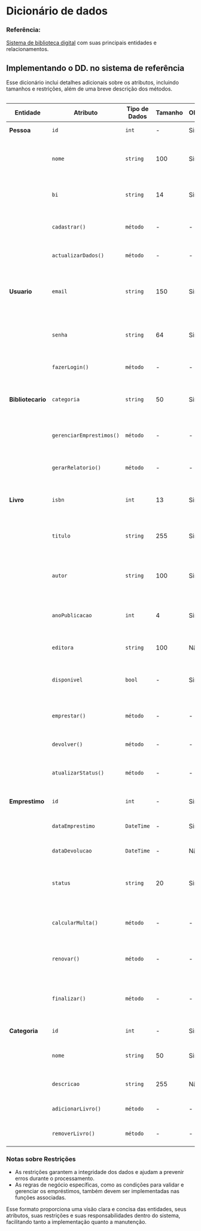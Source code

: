 # Dicionário de dados
### Referência: 
[Sistema de biblioteca digital](https://github.com/rns-yoda/analise-sistemas/blob/main/aulas/anexos/diagramaclasse_biblioteca.md) com suas principais entidades e relacionamentos.

## Implementando o DD. no sistema de referência
Esse dicionário inclui detalhes adicionais sobre os atributos, incluindo tamanhos e restrições, além de uma breve descrição dos métodos.
## 

| **Entidade**      | **Atributo**           | **Tipo de Dados** | **Tamanho** | **Obrigatório** | **Descrição**                                                                                 | **Restrições**                                   |
|-------------------|------------------------|-------------------|-------------|-----------------|-----------------------------------------------------------------------------------------------|-------------------------------------------------|
| **Pessoa**        | `id`                   | `int`             | -           | Sim             | Identificador único para a pessoa.                                                            | Deve ser único.                                 |
|                   | `nome`                 | `string`          | 100         | Sim             | Nome completo da pessoa.                                                                      | Não pode estar vazio, máximo 100 caracteres.    |
|                   | `bi`                   | `string`          | 14          | Sim             | Número de Bilhete de Identidade (BI) da pessoa.                                               | Deve ter 14 caracteres, deve ser único.         |
|                   | `cadastrar()`          | `método`          | -           | -               | Método para cadastrar uma nova pessoa no sistema.                                             | -                                               |
|                   | `actualizarDados()`    | `método`          | -           | -               | Método para atualizar os dados da pessoa.                                                    | -                                               |
| **Usuario**       | `email`                | `string`          | 150         | Sim             | Endereço de email do usuário.                                                                 | Deve ser um endereço de email válido e único.   |
|                   | `senha`                | `string`          | 64          | Sim             | Senha do usuário para autenticação no sistema (hash criptografado).                           | Deve ser armazenada em hash, mínimo 8 caracteres. |
|                   | `fazerLogin()`         | `método`          | -           | -               | Método para o usuário realizar o login.                                                       | -                                               |
| **Bibliotecario** | `categoria`            | `string`          | 50          | Sim             | Categoria do bibliotecário, indicando o nível de atuação ou responsabilidades.                | Deve ser um valor válido.                       |
|                   | `gerenciarEmprestimos()`| `método`         | -           | -               | Método para o bibliotecário gerenciar empréstimos.                                            | -                                               |
|                   | `gerarRelatorio()`     | `método`          | -           | -               | Método para o bibliotecário gerar relatórios de atividades.                                   | -                                               |
| **Livro**         | `isbn`                 | `int`             | 13          | Sim             | Código ISBN que identifica unicamente o livro.                                                | Deve ser único, 13 dígitos.                     |
|                   | `titulo`               | `string`          | 255         | Sim             | Título do livro.                                                                              | Não pode estar vazio, máximo 255 caracteres.    |
|                   | `autor`                | `string`          | 100         | Sim             | Nome do autor do livro.                                                                       | Não pode estar vazio, máximo 100 caracteres.    |
|                   | `anoPublicacao`        | `int`             | 4           | Sim             | Ano de publicação do livro.                                                                   | Deve ser um ano válido (por exemplo, >= 1900).  |
|                   | `editora`              | `string`          | 100         | Não             | Nome da editora que publicou o livro.                                                         | Máximo 100 caracteres.                          |
|                   | `disponivel`           | `bool`            | -           | Sim             | Estado de disponibilidade do livro para empréstimo (`true` para disponível).                  | -                                               |
|                   | `emprestar()`          | `método`          | -           | -               | Método para realizar o empréstimo de um livro.                                                | -                                               |
|                   | `devolver()`           | `método`          | -           | -               | Método para devolver um livro emprestado.                                                     | -                                               |
|                   | `atualizarStatus()`    | `método`          | -           | -               | Método para atualizar o status de disponibilidade do livro.                                   | -                                               |
| **Emprestimo**    | `id`                   | `int`             | -           | Sim             | Identificador único para o empréstimo.                                                        | Deve ser único.                                 |
|                   | `dataEmprestimo`       | `DateTime`        | -           | Sim             | Data em que o empréstimo foi realizado.                                                       | Não pode ser no futuro.                         |
|                   | `dataDevolucao`        | `DateTime`        | -           | Não             | Data de devolução do livro, se houver.                                                        | -                                               |
|                   | `status`               | `string`          | 20          | Sim             | Status atual do empréstimo, como "ativo", "renovado" ou "finalizado".                         | Não pode estar vazio, deve ser um dos estados válidos. |
|                   | `calcularMulta()`      | `método`          | -           | -               | Método para calcular a multa em caso de devolução atrasada.                                   | -                                               |
|                   | `renovar()`            | `método`          | -           | -               | Método para renovar a data de devolução do empréstimo.                                        | -                                               |
|                   | `finalizar()`          | `método`          | -           | -               | Método para finalizar o empréstimo, indicando a devolução do livro.                           | -                                               |
| **Categoria**     | `id`                   | `int`             | -           | Sim             | Identificador único da categoria.                                                             | Deve ser único.                                 |
|                   | `nome`                 | `string`          | 50          | Sim             | Nome da categoria do livro, como "Literatura", "Ciência", etc.                                | Não pode estar vazio, deve ser único.           |
|                   | `descricao`            | `string`          | 255         | Não             | Descrição detalhada da categoria.                                                             | Máximo 255 caracteres.                          |
|                   | `adicionarLivro()`     | `método`          | -           | -               | Método para adicionar um livro à categoria.                                                   | -                                               |
|                   | `removerLivro()`       | `método`          | -           | -               | Método para remover um livro da categoria.                                                    | -                                               |

### Notas sobre Restrições

- As restrições garantem a integridade dos dados e ajudam a prevenir erros durante o processamento.
- As regras de negócio específicas, como as condições para validar e gerenciar os empréstimos, também devem ser implementadas nas funções associadas.

Esse formato proporciona uma visão clara e concisa das entidades, seus atributos, suas restrições e suas responsabilidades dentro do sistema, facilitando tanto a implementação quanto a manutenção.
